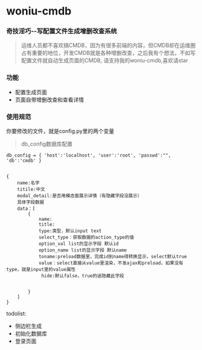 # woniu-cmdb
### 奇技淫巧--写配置文件生成增删改查系统


> 运维人员都不喜欢搞CMDB，因为有很多前端的内容，但CMDB却在运维圈占有重要的地位，开发CMDB就是各种增删改查，之后我有个想法，不如写配置文件就自动生成页面的CMDB, 请支持我的woniu-cmdb,喜欢请star


### 功能
* 配置生成页面
* 页面自带增删改查和查看详情

### 使用规范


你要修改的文件，就是config.py里的两个变量

> db_config数据库配置

`
db_config = {
    'host':'localhost',
    'user':'root',
    'passwd':"",
    'db':'cmdb'
}
`





```

{
    name:名字
    titile:中文
    modal_detail:是否用模态窗展示详情（有隐藏字段没展示）
    具体字段数据
    data：[
        {
            name:
            title:
            type:类型，默认input text
            select_type：获取数据的action_type的值
            option_val list的显示字段 默认id
            option_name list的显示字段 默认name
            toname:preload数据里，完成id到name得转换显示，select默认true
            value：select直接从value里渲染，不发ajax和preload，如果没有type，就是input里的value属性
             hide:默认false，true的话隐藏此字段


        }
    ]
}
```

todolist:

* 侧边栏生成
* 初始化数据库
* 登录页面
